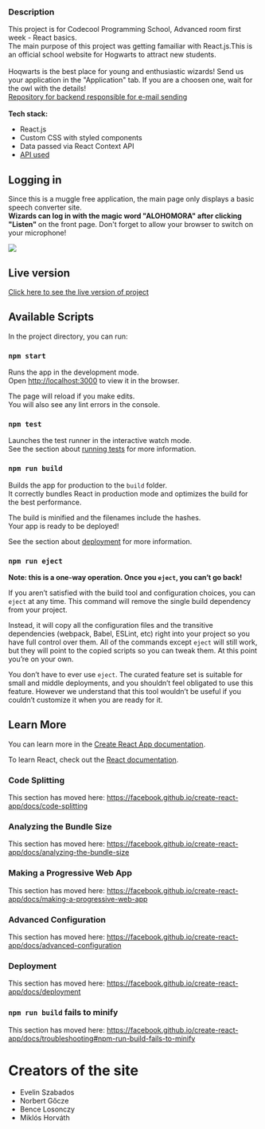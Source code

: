 ### Description

This project is for Codecool Programming School, Advanced room first week - React basics.
<br>
The main purpose of this project was getting famailiar with React.js.This is an official school website for Hogwarts to attract new students.<br><br>
Hoqwarts is the best place for young and enthusiastic wizards! Send us your application in the "Application" tab. If you are a choosen one, wait for the owl with the details!
<br>
<a href="https://github.com/EvelinSzabados/hapipotterbackend">Repository for backend responsible for e-mail sending</a>
<br><br>
<b>Tech stack:</b>
 
 - React.js
 - Custom CSS with styled components
 - Data passed via React Context API
 - <a href="https://www.potterapi.com/">API used</a>
 
## Logging in

Since this is a muggle free application, the main page only displays a basic speech converter site. 
<br><b>Wizards can log in with the magic word "ALOHOMORA" after clicking "Listen" </b>on the front page. Don't forget to allow your browser to switch on your microphone!

<img src="https://i.ibb.co/G7C9kfj/front.jpg">

## Live version
<a href="https://jolly-franklin-6d895e.netlify.app">Click here to see the live version of project</a>



## Available Scripts

In the project directory, you can run:

### `npm start`

Runs the app in the development mode.<br />
Open [http://localhost:3000](http://localhost:3000) to view it in the browser.

The page will reload if you make edits.<br />
You will also see any lint errors in the console.

### `npm test`

Launches the test runner in the interactive watch mode.<br />
See the section about [running tests](https://facebook.github.io/create-react-app/docs/running-tests) for more information.

### `npm run build`

Builds the app for production to the `build` folder.<br />
It correctly bundles React in production mode and optimizes the build for the best performance.

The build is minified and the filenames include the hashes.<br />
Your app is ready to be deployed!

See the section about [deployment](https://facebook.github.io/create-react-app/docs/deployment) for more information.

### `npm run eject`

**Note: this is a one-way operation. Once you `eject`, you can’t go back!**

If you aren’t satisfied with the build tool and configuration choices, you can `eject` at any time. This command will remove the single build dependency from your project.

Instead, it will copy all the configuration files and the transitive dependencies (webpack, Babel, ESLint, etc) right into your project so you have full control over them. All of the commands except `eject` will still work, but they will point to the copied scripts so you can tweak them. At this point you’re on your own.

You don’t have to ever use `eject`. The curated feature set is suitable for small and middle deployments, and you shouldn’t feel obligated to use this feature. However we understand that this tool wouldn’t be useful if you couldn’t customize it when you are ready for it.

## Learn More

You can learn more in the [Create React App documentation](https://facebook.github.io/create-react-app/docs/getting-started).

To learn React, check out the [React documentation](https://reactjs.org/).

### Code Splitting

This section has moved here: <https://facebook.github.io/create-react-app/docs/code-splitting>

### Analyzing the Bundle Size

This section has moved here: <https://facebook.github.io/create-react-app/docs/analyzing-the-bundle-size>

### Making a Progressive Web App

This section has moved here: <https://facebook.github.io/create-react-app/docs/making-a-progressive-web-app>

### Advanced Configuration

This section has moved here: <https://facebook.github.io/create-react-app/docs/advanced-configuration>

### Deployment

This section has moved here: <https://facebook.github.io/create-react-app/docs/deployment>

### `npm run build` fails to minify

This section has moved here: <https://facebook.github.io/create-react-app/docs/troubleshooting#npm-run-build-fails-to-minify>

# Creators of the site
 - Evelin Szabados
 - Norbert Gőcze
 - Bence Losonczy
 - Miklós Horváth
